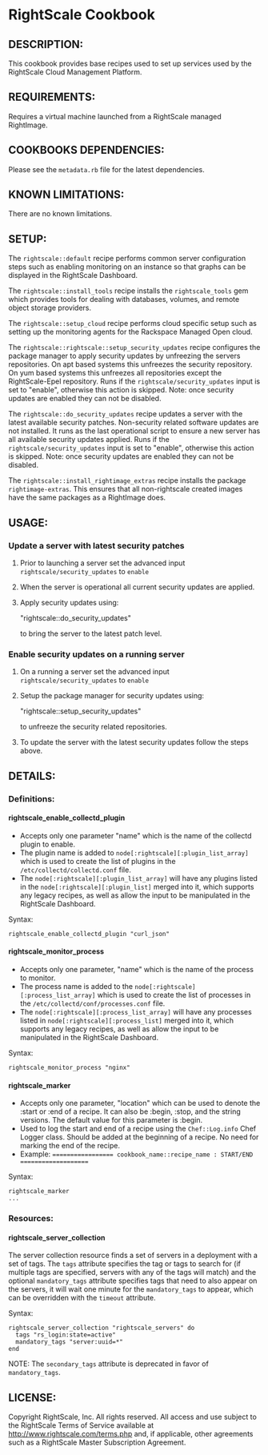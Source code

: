 # RightScale Cookbook

## DESCRIPTION:

This cookbook provides base recipes used to set up services used by the
RightScale Cloud Management Platform.

## REQUIREMENTS:

Requires a virtual machine launched from a RightScale managed RightImage.

## COOKBOOKS DEPENDENCIES:

Please see the `metadata.rb` file for the latest dependencies.

## KNOWN LIMITATIONS:

There are no known limitations.

## SETUP:

The `rightscale::default` recipe performs common server configuration
steps such as enabling monitoring on an instance so that graphs can be
displayed in the RightScale Dashboard.

The `rightscale::install_tools` recipe installs the
`rightscale_tools` gem which provides tools for dealing with databases,
volumes, and remote object storage providers.

The `rightscale::setup_cloud` recipe performs cloud specific setup such
as setting up the monitoring agents for the Rackspace Managed Open cloud.

The `rightscale::rightscale::setup_security_updates` recipe configures
the package manager to apply security updates by unfreezing the
servers repositories. On apt based systems this unfreezes the security
repository. On yum based systems this unfreezes all repositories except
the RightScale-Epel repository. Runs if the `rightscale/security_updates`
input is set to "enable", otherwise this action is skipped. Note: once
security updates are enabled they can not be disabled.

The `rightscale::do_security_updates` recipe updates a server with
the latest available security patches. Non-security related software updates
are not installed. It runs as the last operational script to ensure a new
server has all available security updates applied. Runs if the
`rightscale/security_updates` input is set to "enable", otherwise
this action is skipped. Note: once security updates are enabled they can
not be disabled.

The `rightscale::install_rightimage_extras` recipe installs the package
`rightimage-extras`.  This ensures that all non-rightscale created images
have the same packages as a RightImage does.

## USAGE:

### Update a server with latest security patches

1. Prior to launching a server set the advanced input
   `rightscale/security_updates` to `enable`
2. When the server is operational all current security updates are applied.
3. Apply security updates using:

    "rightscale::do_security_updates"

   to bring the server to the latest patch level.

### Enable security updates on a running server

1. On a running a server set the advanced input `rightscale/security_updates`
   to `enable`
2. Setup the package manager for security updates using:

    "rightscale::setup_security_updates"

   to unfreeze the security related repositories.
3. To update the server with the latest security updates follow the steps above.

## DETAILS:

### Definitions:

#### rightscale_enable_collectd_plugin

* Accepts only one parameter "name" which is the name of the collectd plugin to
  enable.
* The plugin name is added to `node[:rightscale][:plugin_list_array]` which is
  used to create the list of plugins in the `/etc/collectd/collectd.conf` file.
* The `node[:rightscale][:plugin_list_array]` will have any plugins listed
  in the `node[:rightscale][:plugin_list]` merged into it, which
  supports any legacy recipes, as well as allow the input to be manipulated in
  the RightScale Dashboard.

Syntax:

    rightscale_enable_collectd_plugin "curl_json"

#### rightscale_monitor_process

* Accepts only one parameter, "name" which is the name of the process to
  monitor.
* The process name is added to the `node[:rightscale][:process_list_array]`
  which is used to create the list of processes in the
  `/etc/collectd/conf/processes.conf` file.
* The `node[:rightscale][:process_list_array]` will have any processes
  listed in `node[:rightscale][:process_list]` merged into it, which supports
  any legacy recipes, as well as allow the input to be manipulated in the
  RightScale Dashboard.

Syntax:

    rightscale_monitor_process "nginx"

#### rightscale_marker

* Accepts only one parameter, "location" which can be used to denote
  the :start or :end of a recipe. It can also be :begin, :stop, and
  the string versions. The default value for this parameter is :begin.
* Used to log the start and end of a recipe using the `Chef::Log.info` Chef
  Logger class.
  Should be added at the beginning of a recipe. No need for marking the end of
  the recipe.
* Example:
  `================= cookbook_name::recipe_name : START/END ===================`

Syntax:

    rightscale_marker
    ...

### Resources:

#### rightscale_server_collection

The server collection resource finds a set of servers in a deployment with a set
of tags. The `tags` attribute specifies the tag or tags to search for (if
multiple tags are specified, servers with any of the tags will match) and the
optional `mandatory_tags` attribute specifies tags that need to also
appear on the servers, it will wait one minute for the `mandatory_tags`
to appear, which can be overridden with the `timeout` attribute.

Syntax:

    rightscale_server_collection "rightscale_servers" do
      tags "rs_login:state=active"
      mandatory_tags "server:uuid=*"
    end

NOTE: The `secondary_tags` attribute is deprecated in favor of `mandatory_tags`.

## LICENSE:

Copyright RightScale, Inc. All rights reserved.
All access and use subject to the RightScale Terms of Service available at
http://www.rightscale.com/terms.php and, if applicable, other agreements
such as a RightScale Master Subscription Agreement.
